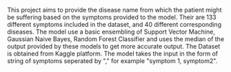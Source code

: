 This project aims to provide the disease name from which the patient might be suffering based on the symptoms provided to the model. Their are 133 different symptoms included in the dataset, and 40 different corresponding diseases. The model use a basic ensembling of Support Vector Machine, Gaussian Naive Bayes, Random Forest Classifier and uses the median of the output provided by these models to get more accurate output. The Dataset is obtained from Kaggle platform. The model takes the input in the form of string of symptoms seperated by "," for example "symptom 1, symptom2".
